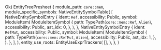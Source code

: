 Ok(
    EntityTreePresheet {
        module_path: `core::mem`,
        module_specific_symbols: NativeEntitySymbolTable(
            [
                NativeEntitySymbolEntry {
                    ident: `Ref`,
                    accessibility: Public,
                    symbol: ModuleItem(
                        ModuleItemSymbol {
                            path: TypePath(`core::mem::Ref`, `Alien`),
                            accessibility: Public,
                            ast_idx: 0,
                        },
                    ),
                },
                NativeEntitySymbolEntry {
                    ident: `RefMut`,
                    accessibility: Public,
                    symbol: ModuleItem(
                        ModuleItemSymbol {
                            path: TypePath(`core::mem::RefMut`, `Alien`),
                            accessibility: Public,
                            ast_idx: 1,
                        },
                    ),
                },
            ],
        ),
        entity_use_roots: EntityUseExprTrackers(
            [],
        ),
    },
)